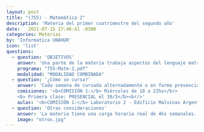 ```yaml
---
layout: post
title: "(755) - Matemática 2"
description: 'Materia del primer cuatrimestre del segundo año'
date:   2021-07-15 17:46:41 -0300
categories: Materias
by: 'Informatica UNAHUR'
icon: 'list'
questions:
  - question: 'OBJETIVOS'
    answer: 'Una parte de la materia trabaja aspectos del lenguaje matricial y su operatoria para la resolución de sistemas de ecuaciones lineales. Conocer este tipo de sistemas amplía los conocimientos y facilita la intepretación de su aplicación en áreas como computación gráfica y geometría computacional. Otros contenidos que se abordan son las estructuras fundamentales del álgebra como grupos y espacios vectoriales, lo cual permite establecer paralelos con estructuras semejantes que se pueden atribuir a conjuntos de cadenas, lenguajes y programas.'
    programa: "755-Mate-2.pdf"
    modalidad: "MODALIDAD COMBINADA"
  - question: '¿Cómo se cursa?'
    answer: 'Cada semana de cursada alternadamente o en forma presencial o virtual. Se aborda un contenido diferente y se realizan encuentros con explicaciones teóricas y resoluciones prácticas. Se trabaja además con mucho material en el campus.'
    comisiones: '<b>COMISIÓN 1:</b> Miércoles de 18 a 22hs</br>
    <b> Primera clase: PRESENCIAL el 30/3</b><br/>'
    aulas: '<b>COMISIÓN 1:</b> Laboratorio 2 - Edificio Malvinas Argentinas</br>'
  - question: 'Otras consideraciones'
    answer: 'La materia tiene una carga horaria real de 4hs semanales. Es ideal dedicarle unas 8hs semanales en total para poder estudiar, practicar y consultar.'
    image: "otros.jpg"
---
```

